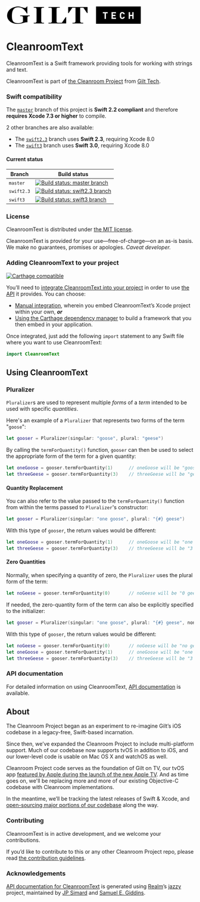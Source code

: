 ![Gilt Tech logo](https://raw.githubusercontent.com/gilt/Cleanroom/master/Assets/gilt-tech-logo.png)

# CleanroomText

CleanroomText is a Swift framework providing tools for working with strings and text.

CleanroomText is part of [the Cleanroom Project](https://github.com/gilt/Cleanroom) from [Gilt Tech](http://tech.gilt.com).


### Swift compatibility

The [`master`](https://github.com/emaloney/CleanroomText) branch of this project is **Swift 2.2 compliant** and therefore **requires Xcode 7.3 or higher** to compile.

2 other branches are also available:

 - The [`swift2.3`](https://github.com/emaloney/CleanroomText/tree/swift2.3) branch uses **Swift 2.3**, requiring Xcode 8.0
 - The [`swift3`](https://github.com/emaloney/CleanroomText/tree/swift3) branch uses **Swift 3.0**, requiring Xcode 8.0


#### Current status

Branch|Build status
--------|------------------------
`master`|[![Build status: master branch](https://travis-ci.org/emaloney/CleanroomText.svg?branch=master)](https://travis-ci.org/emaloney/CleanroomText)
`swift2.3`|[![Build status: swift2.3 branch](https://travis-ci.org/emaloney/CleanroomText.svg?branch=swift2.3)](https://travis-ci.org/emaloney/CleanroomText)
`swift3`|[![Build status: swift3 branch](https://travis-ci.org/emaloney/CleanroomText.svg?branch=swift3)](https://travis-ci.org/emaloney/CleanroomText)


### License

CleanroomText is distributed under [the MIT license](/blob/master/LICENSE).

CleanroomText is provided for your use—free-of-charge—on an as-is basis. We make no guarantees, promises or apologies. *Caveat developer.*


### Adding CleanroomText to your project

[![Carthage compatible](https://img.shields.io/badge/Carthage-compatible-4BC51D.svg?style=flat)](https://github.com/Carthage/Carthage)

You’ll need to [integrate CleanroomText into your project](https://github.com/emaloney/CleanroomText/blob/master/INTEGRATION.md) in order to use [the API](https://rawgit.com/emaloney/CleanroomText/master/Documentation/API/index.html) it provides. You can choose:

- [Manual integration](https://github.com/emaloney/CleanroomText/blob/master/INTEGRATION.md#manual-integration), wherein you embed CleanroomText’s Xcode project within your own, **_or_**
- [Using the Carthage dependency manager](https://github.com/emaloney/CleanroomText/blob/master/INTEGRATION.md#carthage-integration) to build a framework that you then embed in your application.

Once integrated, just add the following `import` statement to any Swift file where you want to use CleanroomText:

```swift
import CleanroomText
```

## Using CleanroomText

### Pluralizer

`Pluralizer`s are used to represent multiple *forms* of a *term* intended to be used with specific *quantities*.

Here's an example of a `Pluralizer` that represents two forms of the term "`goose`":

```swift
let gooser = Pluralizer(singular: "goose", plural: "geese")
```

By calling the `termForQuantity()` function, `gooser` can then be used to select the appropriate form of the term for a given quantity:

```swift
let oneGoose = gooser.termForQuantity(1)      // oneGoose will be "goose"
let threeGeese = gooser.termForQuantity(3)    // threeGeese will be "geese"
```

#### Quantity Replacement

You can also refer to the value passed to the `termForQuantity()` function from within the terms passed to `Pluralizer`'s constructor:

```swift
let gooser = Pluralizer(singular: "one goose", plural: "{#} geese")
```

With this type of `gooser`, the return values would be different:

```swift
let oneGoose = gooser.termForQuantity(1)      // oneGoose will be "one goose"
let threeGeese = gooser.termForQuantity(3)    // threeGeese will be "3 geese"
```

#### Zero Quantities

Normally, when specifying a quantity of zero, the `Pluralizer` uses the plural form of the term:

```swift
let noGeese = gooser.termForQuantity(0)       // noGeese will be "0 geese"
```

If needed, the zero-quantity form of the term can also be explicitly specified to the initializer:

```swift
let gooser = Pluralizer(singular: "one goose", plural: "{#} geese", none: "no geese")
```

With this type of `gooser`, the return values would be different:

```swift
let noGeese = gooser.termForQuantity(0)       // noGeese will be "no geese"
let oneGoose = gooser.termForQuantity(1)      // oneGoose will be "one goose"
let threeGeese = gooser.termForQuantity(3)    // threeGeese will be "3 geese"
```



### API documentation

For detailed information on using CleanroomText, [API documentation](https://rawgit.com/emaloney/CleanroomText/master/Documentation/API/index.html) is available.


## About

The Cleanroom Project began as an experiment to re-imagine Gilt’s iOS codebase in a legacy-free, Swift-based incarnation.

Since then, we’ve expanded the Cleanroom Project to include multi-platform support. Much of our codebase now supports tvOS in addition to iOS, and our lower-level code is usable on Mac OS X and watchOS as well.

Cleanroom Project code serves as the foundation of Gilt on TV, our tvOS app [featured by Apple during the launch of the new Apple TV](http://www.apple.com/apple-events/september-2015/). And as time goes on, we'll be replacing more and more of our existing Objective-C codebase with Cleanroom implementations.

In the meantime, we’ll be tracking the latest releases of Swift & Xcode, and [open-sourcing major portions of our codebase](https://github.com/gilt/Cleanroom#open-source-by-default) along the way.


### Contributing

CleanroomText is in active development, and we welcome your contributions.

If you’d like to contribute to this or any other Cleanroom Project repo, please read [the contribution guidelines](https://github.com/gilt/Cleanroom#contributing-to-the-cleanroom-project).


### Acknowledgements

[API documentation for CleanroomText](https://rawgit.com/emaloney/CleanroomText/master/Documentation/API/index.html) is generated using [Realm](http://realm.io)’s [jazzy](https://github.com/realm/jazzy/) project, maintained by [JP Simard](https://github.com/jpsim) and [Samuel E. Giddins](https://github.com/segiddins).

